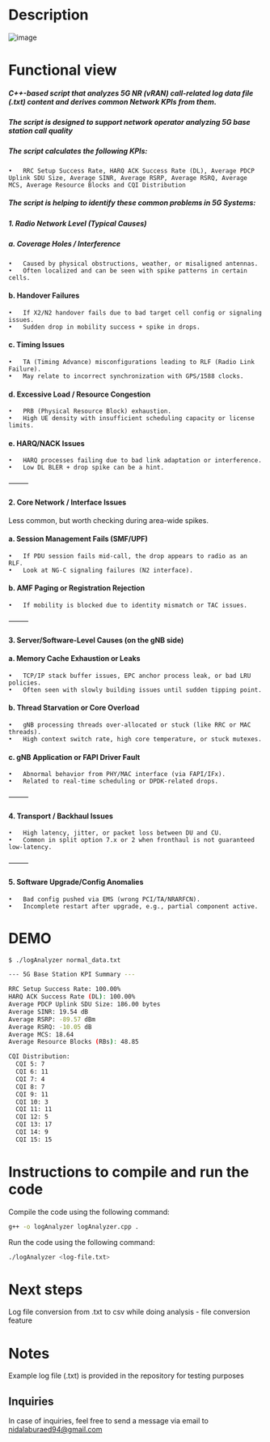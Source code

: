 # Description

![image](https://github.com/user-attachments/assets/4bfda9c3-f075-4622-96a1-6bdb811be203)

# Functional view

##### C++-based script that analyzes 5G NR (vRAN) call-related log data file (.txt) content and derives common Network KPIs from them.
##### The script is designed to support network operator analyzing 5G base station call quality
##### The script calculates the following KPIs:

 	•	RRC Setup Success Rate, HARQ ACK Success Rate (DL), Average PDCP Uplink SDU Size, Average SINR, Average RSRP, Average RSRQ, Average MCS, Average Resource Blocks and CQI Distribution

##### The script is helping to identify these common problems in 5G Systems:

##### 1. Radio Network Level (Typical Causes)

##### a. Coverage Holes / Interference
	•	Caused by physical obstructions, weather, or misaligned antennas.
	•	Often localized and can be seen with spike patterns in certain cells.

#### b. Handover Failures
	•	If X2/N2 handover fails due to bad target cell config or signaling issues.
	•	Sudden drop in mobility success + spike in drops.

#### c. Timing Issues
	•	TA (Timing Advance) misconfigurations leading to RLF (Radio Link Failure).
	•	May relate to incorrect synchronization with GPS/1588 clocks.

#### d. Excessive Load / Resource Congestion
	•	PRB (Physical Resource Block) exhaustion.
	•	High UE density with insufficient scheduling capacity or license limits.

#### e. HARQ/NACK Issues
	•	HARQ processes failing due to bad link adaptation or interference.
	•	Low DL BLER + drop spike can be a hint.

⸻

#### 2. Core Network / Interface Issues

Less common, but worth checking during area-wide spikes.

#### a. Session Management Fails (SMF/UPF)
	•	If PDU session fails mid-call, the drop appears to radio as an RLF.
	•	Look at NG-C signaling failures (N2 interface).

#### b. AMF Paging or Registration Rejection
	•	If mobility is blocked due to identity mismatch or TAC issues.

⸻

#### 3. Server/Software-Level Causes (on the gNB side)

#### a. Memory Cache Exhaustion or Leaks
	•	TCP/IP stack buffer issues, EPC anchor process leak, or bad LRU policies.
	•	Often seen with slowly building issues until sudden tipping point.

#### b. Thread Starvation or Core Overload
	•	gNB processing threads over-allocated or stuck (like RRC or MAC threads).
	•	High context switch rate, high core temperature, or stuck mutexes.

#### c. gNB Application or FAPI Driver Fault
	•	Abnormal behavior from PHY/MAC interface (via FAPI/IFx).
	•	Related to real-time scheduling or DPDK-related drops.

⸻

#### 4. Transport / Backhaul Issues
	•	High latency, jitter, or packet loss between DU and CU.
	•	Common in split option 7.x or 2 when fronthaul is not guaranteed low-latency.

⸻

#### 5. Software Upgrade/Config Anomalies
	•	Bad config pushed via EMS (wrong PCI/TA/NRARFCN).
	•	Incomplete restart after upgrade, e.g., partial component active.

# DEMO

```bash
$ ./logAnalyzer normal_data.txt

--- 5G Base Station KPI Summary ---

RRC Setup Success Rate: 100.00%
HARQ ACK Success Rate (DL): 100.00%
Average PDCP Uplink SDU Size: 186.00 bytes
Average SINR: 19.54 dB
Average RSRP: -89.57 dBm
Average RSRQ: -10.05 dB
Average MCS: 18.64
Average Resource Blocks (RBs): 48.85

CQI Distribution:
  CQI 5: 7
  CQI 6: 11
  CQI 7: 4
  CQI 8: 7
  CQI 9: 11
  CQI 10: 3
  CQI 11: 11
  CQI 12: 5
  CQI 13: 17
  CQI 14: 9
  CQI 15: 15

```

# Instructions to compile and run the code

Compile the code using the following command:

```bash
g++ -o logAnalyzer logAnalyzer.cpp .
```

Run the code using the following command:

```bash
./logAnalyzer <log-file.txt>
```

# Next steps

Log file conversion from .txt to csv while doing analysis - file conversion feature

# Notes

Example log file (.txt) is provided in the repository for testing purposes

## Inquiries

In case of inquiries, feel free to send a message via email to nidalaburaed94@gmail.com

